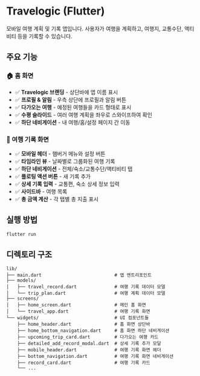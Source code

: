 # Travelogic (Flutter)

모바일 여행 계획 및 기록 앱입니다. 사용자가 여행을 계획하고, 여행지, 교통수단, 액티비티 등을 기록할 수 있습니다.

## 주요 기능

### 🏠 홈 화면
- ✅ **Travelogic 브랜딩** - 상단바에 앱 이름 표시
- ✅ **프로필 & 알림** - 우측 상단에 프로필과 알림 버튼
- ✅ **다가오는 여행** - 예정된 여행들을 카드 형태로 표시
- ✅ **수평 슬라이드** - 여러 여행 계획을 좌우로 스와이프하여 확인
- ✅ **하단 네비게이션** - 내 여행/홈/설정 페이지 간 이동

### 📱 여행 기록 화면
- ✅ **모바일 헤더** - 햄버거 메뉴와 설정 버튼  
- ✅ **타임라인 뷰** - 날짜별로 그룹화된 여행 기록  
- ✅ **하단 네비게이션** - 전체/숙소/교통수단/액티비티 탭  
- ✅ **플로팅 액션 버튼** - 새 기록 추가  
- ✅ **상세 기록 입력** - 교통편, 숙소 상세 정보 입력
- ✅ **사이드바** - 여행 목록  
- ✅ **총 금액 계산** - 각 탭별 총 지출 표시  

## 실행 방법

```bash
flutter run
```

## 디렉토리 구조

```
lib/
├── main.dart                           # 앱 엔트리포인트
├── models/
│   ├── travel_record.dart              # 여행 기록 데이터 모델
│   └── trip_plan.dart                  # 여행 계획 데이터 모델
├── screens/
│   ├── home_screen.dart                # 메인 홈 화면
│   └── travel_app.dart                 # 여행 기록 화면
└── widgets/                            # UI 컴포넌트들
    ├── home_header.dart                # 홈 화면 상단바
    ├── home_bottom_navigation.dart     # 홈 화면 하단 네비게이션
    ├── upcoming_trip_card.dart         # 다가오는 여행 카드
    ├── detailed_add_record_modal.dart  # 상세 기록 추가 모달
    ├── mobile_header.dart              # 여행 기록 화면 헤더
    ├── bottom_navigation.dart          # 여행 기록 화면 네비게이션
    ├── record_card.dart                # 여행 기록 카드
    └── ...
```